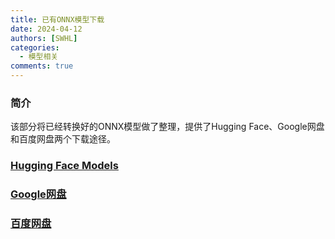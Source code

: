 ```yaml
---
title: 已有ONNX模型下载
date: 2024-04-12
authors: [SWHL]
categories:
  - 模型相关
comments: true
---
```


<!-- more -->

### 简介
该部分将已经转换好的ONNX模型做了整理，提供了Hugging Face、Google网盘和百度网盘两个下载途径。

### [Hugging Face Models](https://huggingface.co/SWHL/RapidOCR/tree/main)

### [Google网盘](https://drive.google.com/drive/folders/1x_a9KpCo_1blxH1xFOfgKVkw1HYRVywY?usp=sharing)

### [百度网盘](https://pan.baidu.com/s/1CHOXNJLZundoV_8bNpcpWQ?pwd=9h6g)


